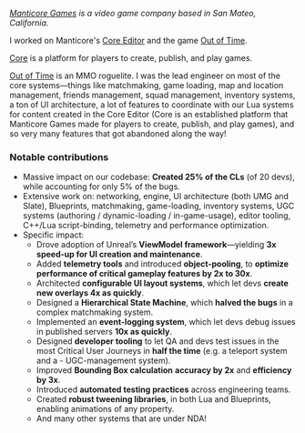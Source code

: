 _[Manticore Games](https://www.manticoregames.com/) is a video game company based in San Mateo, California._

I worked on Manticore's [Core Editor](https://www.coregames.com/create) and the game [Out of Time](https://gamesbeat.com/manticore-games-unveils-out-of-time-multiplayer-roguelike/).

[Core](https://www.coregames.com/create) is a platform for players to create, publish, and play games.

[Out of Time](https://gamesbeat.com/manticore-games-unveils-out-of-time-multiplayer-roguelike/) is an MMO roguelite. I was the lead engineer on most of the core systems—things like matchmaking, game loading, map and location management, friends management, squad management, inventory systems, a ton of UI architecture, a lot of features to coordinate with our Lua systems for content created in the Core Editor (Core is an established platform that Manticore Games made for players to create, publish, and play games), and so very many features that got abandoned along the way!

### Notable contributions

-   Massive impact on our codebase: **Created 25% of the CLs** (of 20 devs), while accounting for only 5% of the bugs.
-   Extensive work on: networking, engine, UI architecture (both UMG and Slate), Blueprints, matchmaking, game-loading, inventory systems, UGC systems (authoring / dynamic-loading / in-game-usage), editor tooling, C++/Lua script-binding, telemetry and performance optimization.
-   Specific impact:
    -   Drove adoption of Unreal’s **ViewModel framework**—yielding **3x speed-up for UI creation and maintenance**.
    -   Added **telemetry tools** and introduced **object-pooling**, to **optimize performance of critical gameplay features by 2x to 30x**.
    -   Architected **configurable UI layout systems**, which let devs **create new overlays 4x as quickly**.
    -   Designed a **Hierarchical State Machine**, which **halved the bugs** in a complex matchmaking system.
    -   Implemented an **event-logging system**, which let devs debug issues in published servers **10x as quickly**.
    -   Designed **developer tooling** to let QA and devs test issues in the most Critical User Journeys in **half the time** (e.g. a teleport system and a     -   UGC-management system).
    -   Improved **Bounding Box calculation** **accuracy by 2x** and **efficiency by 3x**.
    -   Introduced **automated testing practices** across engineering teams.
    -   Created **robust tweening libraries**, in both Lua and Blueprints, enabling animations of any property.
    -   And many other systems that are under NDA!
